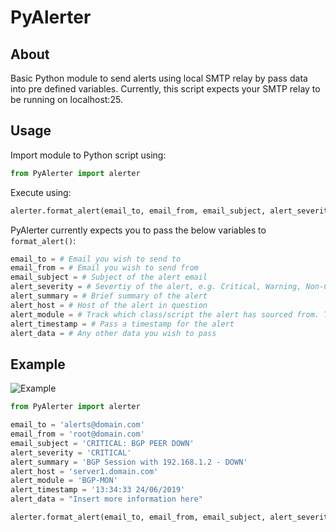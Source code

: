 # PyAlerter

## About
Basic Python module to send alerts using local SMTP relay by pass data into pre defined variables. Currently, this script expects your SMTP relay to be running on localhost:25.

## Usage
Import module to Python script using:
```python
from PyAlerter import alerter
```

Execute using:
```python
alerter.format_alert(email_to, email_from, email_subject, alert_severity, alert_summary, alert_host, alert_module, alert_timestamp, alert_data)
```

PyAlerter currently expects you to pass the below variables to `format_alert()`:
```python
email_to = # Email you wish to send to
email_from = # Email you wish to send from
email_subject = # Subject of the alert email
alert_severity = # Severtiy of the alert, e.g. Critical, Warning, Non-Critical etc.
alert_summary = # Brief summary of the alert
alert_host = # Host of the alert in question
alert_module = # Track which class/script the alert has sourced from. This is handy if there are multiple scripts reporting into PyAlerter
alert_timestamp = # Pass a timestamp for the alert
alert_data = # Any other data you wish to pass
```


## Example

![Example](https://i.imgur.com/RifVONK.png)

```python
from PyAlerter import alerter

email_to = 'alerts@domain.com'
email_from = 'root@domain.com'
email_subject = 'CRITICAL: BGP PEER DOWN'
alert_severity = 'CRITICAL'
alert_summary = 'BGP Session with 192.168.1.2 - DOWN'
alert_host = 'server1.domain.com'
alert_module = 'BGP-MON'
alert_timestamp = '13:34:33 24/06/2019'
alert_data = "Insert more information here"

alerter.format_alert(email_to, email_from, email_subject, alert_severity, alert_summary, alert_host, alert_module, alert_timestamp, alert_data)
```

